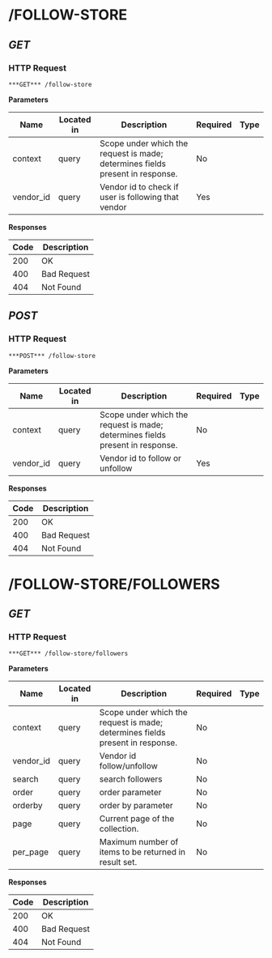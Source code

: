 # /FOLLOW-STORE
## ***GET*** 

### HTTP Request 
`***GET*** /follow-store` 

**Parameters**

| Name | Located in | Description | Required | Type |
| ---- | ---------- | ----------- | -------- | ---- |
| context | query | Scope under which the request is made; determines fields present in response. | No |  |
| vendor_id | query | Vendor id to check if user is following that vendor | Yes |  |

**Responses**

| Code | Description |
| ---- | ----------- |
| 200 | OK |
| 400 | Bad Request |
| 404 | Not Found |

## ***POST*** 

### HTTP Request 
`***POST*** /follow-store` 

**Parameters**

| Name | Located in | Description | Required | Type |
| ---- | ---------- | ----------- | -------- | ---- |
| context | query | Scope under which the request is made; determines fields present in response. | No |  |
| vendor_id | query | Vendor id to follow or unfollow | Yes |  |

**Responses**

| Code | Description |
| ---- | ----------- |
| 200 | OK |
| 400 | Bad Request |
| 404 | Not Found |

# /FOLLOW-STORE/FOLLOWERS
## ***GET*** 

### HTTP Request 
`***GET*** /follow-store/followers` 

**Parameters**

| Name | Located in | Description | Required | Type |
| ---- | ---------- | ----------- | -------- | ---- |
| context | query | Scope under which the request is made; determines fields present in response. | No |  |
| vendor_id | query | Vendor id follow/unfollow | No |  |
| search | query | search followers | No |  |
| order | query | order parameter | No |  |
| orderby | query | order by parameter | No |  |
| page | query | Current page of the collection. | No |  |
| per_page | query | Maximum number of items to be returned in result set. | No |  |

**Responses**

| Code | Description |
| ---- | ----------- |
| 200 | OK |
| 400 | Bad Request |
| 404 | Not Found |

<!-- Converted with the swagger-to-slate https://github.com/lavkumarv/swagger-to-slate -->
